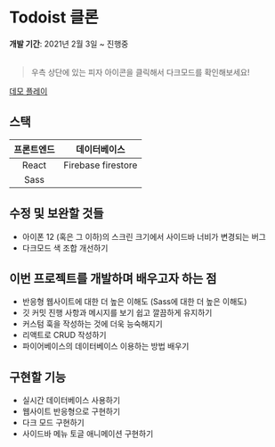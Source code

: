 # Todoist 클론

**개발 기간**: 2021년 2월 3일 ~ 진행중
<br><br>

> 우측 상단에 있는 피자 아이콘을 클릭해서 다크모드를 확인해보세요!

[데모 플레이](https://bwyoo1229.github.io/todoist-clone/)
<br>

## 스택

| **프론트엔드** |  **데이터베이스**  | 
| :------------: | :----------------: | 
|     React      | Firebase firestore |
|      Sass      |

## 수정 및 보완할 것들

- 아이폰 12 (혹은 그 이하)의 스크린 크기에서 사이드바 너비가 변경되는 버그
- 다크모드 색 조합 개선하기

## 이번 프로젝트를 개발하며 배우고자 하는 점

- 반응형 웹사이트에 대한 더 높은 이해도 (Sass에 대한 더 높은 이해도)
- 깃 커밋 진행 사항과 메시지를 보기 쉽고 깔끔하게 유지하기
- 커스텀 훅을 작성하는 것에 더욱 능숙해지기
- 리액트로 CRUD 작성하기
- 파이어베이스의 데이터베이스 이용하는 방법 배우기

## 구현할 기능

- 실시간 데이터베이스 사용하기
- 웹사이트 반응형으로 구현하기
- 다크 모드 구현하기
- 사이드바 메뉴 토글 애니메이션 구현하기
